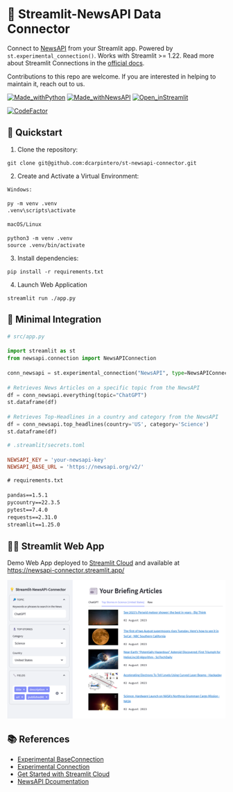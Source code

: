 # 📰 Streamlit-NewsAPI Data Connector

Connect to [NewsAPI](https://newsapi.org/) from your Streamlit app. Powered by ```st.experimental_connection()```. Works with Streamlit >= 1.22. Read more about Streamlit Connections in the [official docs](https://blog.streamlit.io/introducing-st-experimental_connection/). 

Contributions to this repo are welcome. If you are interested in helping to maintain it, reach out to us. 

[![Made_withPython](https://img.shields.io/badge/Made%20With-Python-blue?logo=Python)](https://www.steamlit.io/)
[![Made_withNewsAPI](https://img.shields.io/badge/Made%20With-NewsAPI-lightblue)](https://newsapi.org/)
[![Open_inStreamlit](https://img.shields.io/badge/Open%20In-Streamlit-red?logo=Streamlit)](https://st-newsapi-connector.streamlit.app/)

[![CodeFactor](https://www.codefactor.io/repository/github/dcarpintero/st-newsapi-connector/badge)](https://www.codefactor.io/repository/github/dcarpintero/st-newsapi-connector)

## 🚀 Quickstart

1. Clone the repository:
```
git clone git@github.com:dcarpintero/st-newsapi-connector.git
```

2. Create and Activate a Virtual Environment:

```
Windows:

py -m venv .venv
.venv\scripts\activate

macOS/Linux

python3 -m venv .venv
source .venv/bin/activate
```

3. Install dependencies:

```
pip install -r requirements.txt
```

4. Launch Web Application

```
streamlit run ./app.py
```

## 📄 Minimal Integration

```python
# src/app.py

import streamlit as st
from newsapi.connection import NewsAPIConnection

conn_newsapi = st.experimental_connection("NewsAPI", type=NewsAPIConnection)

# Retrieves News Articles on a specific topic from the NewsAPI
df = conn_newsapi.everything(topic="ChatGPT")
st.dataframe(df)

# Retrieves Top-Headlines in a country and category from the NewsAPI
df = conn_newsapi.top_headlines(country='US', category='Science')
st.dataframe(df)
```

```toml
# .streamlit/secrets.toml

NEWSAPI_KEY = 'your-newsapi-key'
NEWSAPI_BASE_URL = 'https://newsapi.org/v2/'
```

```txt
# requirements.txt

pandas==1.5.1
pycountry==22.3.5
pytest==7.4.0
requests==2.31.0
streamlit==1.25.0
```

## 👩‍💻 Streamlit Web App

Demo Web App deployed to [Streamlit Cloud](https://streamlit.io/cloud) and available at https://newsapi-connector.streamlit.app/ 

![WebApp](./assets/st-newsapi-connector.png)

## 📚 References

- [Experimental BaseConnection](https://docs.streamlit.io/library/api-reference/connections/st.connections.experimentalbaseconnection)
- [Experimental Connection](https://blog.streamlit.io/introducing-st-experimental_connection/)
- [Get Started with Streamlit Cloud](https://docs.streamlit.io/streamlit-community-cloud/get-started)
- [NewsAPI Dcoumentation](https://newsapi.org/docs)

